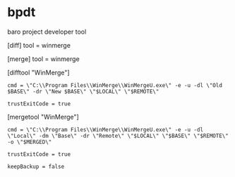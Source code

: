 # bpdt
baro project developer tool

[diff] tool = winmerge

 

[merge] tool = winmerge

 

[difftool "WinMerge"]

    cmd = \"C:\\Program Files\\WinMerge\\WinMergeU.exe\" -e -u -dl \"Old $BASE\" -dr \"New $BASE\" \"$LOCAL\" \"$REMOTE\"

    trustExitCode = true

 

[mergetool "WinMerge"]

    cmd = \"C:\\Program Files\\WinMerge\\WinMergeU.exe\" -e -u -dl \"Local\" -dm \"Base\" -dr \"Remote\" \"$LOCAL\" \"$BASE\" \"$REMOTE\" -o \"$MERGED\"

    trustExitCode = true

    keepBackup = false
